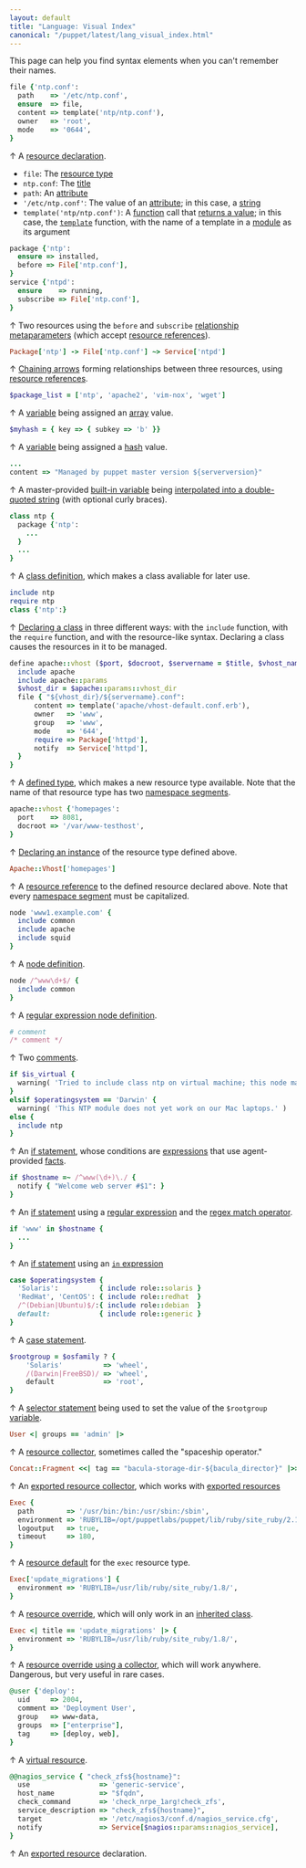 ```yaml
---
layout: default
title: "Language: Visual Index"
canonical: "/puppet/latest/lang_visual_index.html"
---
```



[resource]: ./lang_resources.html
[type]: ./lang_resources.html#resource-types
[title]: ./lang_resources.html#title
[attribute]: ./lang_resources.html#attributes
[string]: ./lang_data_string.html
[function]: ./lang_functions.html
[rvalue]: ./lang_functions.html#behavior
[template_func]: ./lang_template.html
[module]: modules_fundamentals.html
[relationship_meta]: ./lang_relationships.html#syntax-relationship-metaparameters
[refs]: ./lang_data_resource_reference.html
[chaining]: ./lang_relationships.html#syntax-chaining-arrows
[variable]: ./lang_variables.html
[array]: ./lang_data_array.html
[hash]: ./lang_data_hash.html
[interpolation]: ./lang_data_string.html#interpolation
[class_def]: ./lang_classes.html#defining-classes
[class_decl]: ./lang_classes.html#declaring-classes
[defined_type]: ./lang_defined_types.html
[namespace]: ./lang_namespaces.html
[defined_resource]: ./lang_defined_types.html#declaring-an-instance
[node]: ./lang_node_definitions.html
[regex_node]: ./lang_node_definitions.html#regular-expression-names
[comments]: ./lang_comments.html
[if]: ./lang_conditional.html#if-statements
[expressions]: ./lang_expressions.html
[built_in]: ./lang_variables.html#facts-and-built-in-variables
[facts]: ./lang_variables.html#facts
[regex]: ./lang_data_regexp.html
[regex_match]: ./lang_expressions.html#regex-or-data-type-match
[in]: ./lang_expressions.html#in
[case]: ./lang_conditional.html#case-statements
[selector]: ./lang_conditional.html#selectors
[collector]: ./lang_collectors.html
[export_collector]: ./lang_collectors.html#exported-resource-collectors
[export]: ./lang_exported.html
[defaults]: ./lang_defaults.html
[override]: ./lang_classes.html#overriding-resource-attributes
[inherits]: ./lang_classes.html#inheritance
[coll_override]: ./lang_resources_advanced.html#amending-attributes-with-a-collector
[virtual]: ./lang_virtual.html

This page can help you find syntax elements when you can't remember their names.


~~~ ruby
file {'ntp.conf':
  path    => '/etc/ntp.conf',
  ensure  => file,
  content => template('ntp/ntp.conf'),
  owner   => 'root',
  mode    => '0644',
}
~~~

↑ A [resource declaration][resource].

* `file`: The [resource type][type]
* `ntp.conf`: The [title][]
* `path`: An [attribute][]
* `'/etc/ntp.conf'`: The value of an [attribute][]; in this case, a [string][]
* `template('ntp/ntp.conf')`: A [function][] call that [returns a value][rvalue]; in this case, the [`template`][template_func] function, with the name of a template in a [module][] as its argument

~~~ ruby
package {'ntp':
  ensure => installed,
  before => File['ntp.conf'],
}
service {'ntpd':
  ensure    => running,
  subscribe => File['ntp.conf'],
}
~~~

↑ Two resources using the `before` and `subscribe` [relationship metaparameters][relationship_meta] (which accept [resource references][refs]).

~~~ ruby
Package['ntp'] -> File['ntp.conf'] ~> Service['ntpd']
~~~

↑ [Chaining arrows][chaining] forming relationships between three resources, using [resource references][refs].

~~~ ruby
$package_list = ['ntp', 'apache2', 'vim-nox', 'wget']
~~~

↑ A [variable][] being assigned an [array][] value.

~~~ ruby
$myhash = { key => { subkey => 'b' }}
~~~

↑ A [variable][] being assigned a [hash][] value.

~~~ ruby
...
content => "Managed by puppet master version ${serverversion}"
~~~

↑ A master-provided [built-in variable][built_in] being [interpolated into a double-quoted string][interpolation] (with optional curly braces).


~~~ ruby
class ntp {
  package {'ntp':
    ...
  }
  ...
}
~~~

↑ A [class definition][class_def], which makes a class avaliable for later use.

~~~ ruby
include ntp
require ntp
class {'ntp':}
~~~

↑ [Declaring a class][class_decl] in three different ways: with the `include` function, with the `require` function, and with the resource-like syntax. Declaring a class causes the resources in it to be managed.


~~~ ruby
define apache::vhost ($port, $docroot, $servername = $title, $vhost_name = '*') {
  include apache
  include apache::params
  $vhost_dir = $apache::params::vhost_dir
  file { "${vhost_dir}/${servername}.conf":
      content => template('apache/vhost-default.conf.erb'),
      owner   => 'www',
      group   => 'www',
      mode    => '644',
      require => Package['httpd'],
      notify  => Service['httpd'],
  }
}
~~~

↑ A [defined type][defined_type], which makes a new resource type available. Note that the name of that resource type has two [namespace segments][namespace].

~~~ ruby
apache::vhost {'homepages':
  port    => 8081,
  docroot => '/var/www-testhost',
}
~~~

↑ [Declaring an instance][defined_resource] of the resource type defined above.

~~~ ruby
Apache::Vhost['homepages']
~~~

↑ A [resource reference][refs] to the defined resource declared above. Note that every [namespace segment][namespace] must be capitalized.

~~~ ruby
node 'www1.example.com' {
  include common
  include apache
  include squid
}
~~~

↑ A [node definition][node].

~~~ ruby
node /^www\d+$/ {
  include common
}
~~~

↑ A [regular expression node definition][regex_node].

~~~ ruby
# comment
/* comment */
~~~

↑ Two [comments][].


~~~ ruby
if $is_virtual {
  warning( 'Tried to include class ntp on virtual machine; this node may be misclassified.' )
}
elsif $operatingsystem == 'Darwin' {
  warning( 'This NTP module does not yet work on our Mac laptops.' )
else {
  include ntp
}
~~~

↑ An [if statement][if], whose conditions are [expressions][] that use agent-provided [facts][].


~~~ ruby
if $hostname =~ /^www(\d+)\./ {
  notify { "Welcome web server #$1": }
}
~~~

↑ An [if statement][if] using a [regular expression][regex] and the [regex match operator][regex_match].

~~~ ruby
if 'www' in $hostname {
  ...
}
~~~

↑ An [if statement][if] using an [`in` expression][in]

~~~ ruby
case $operatingsystem {
  'Solaris':          { include role::solaris }
  'RedHat', 'CentOS': { include role::redhat  }
  /^(Debian|Ubuntu)$/:{ include role::debian  }
  default:            { include role::generic }
}
~~~

↑ A [case statement][case].

~~~ ruby
$rootgroup = $osfamily ? {
    'Solaris'          => 'wheel',
    /(Darwin|FreeBSD)/ => 'wheel',
    default            => 'root',
}
~~~

↑ A [selector statement][selector] being used to set the value of the `$rootgroup` [variable][].

~~~ ruby
User <| groups == 'admin' |>
~~~

↑ A [resource collector][collector], sometimes called the "spaceship operator."

~~~ ruby
Concat::Fragment <<| tag == "bacula-storage-dir-${bacula_director}" |>>
~~~

↑ An [exported resource collector][export_collector], which works with [exported resources][export]

~~~ ruby
Exec {
  path        => '/usr/bin:/bin:/usr/sbin:/sbin',
  environment => 'RUBYLIB=/opt/puppetlabs/puppet/lib/ruby/site_ruby/2.1.0/',
  logoutput   => true,
  timeout     => 180,
}
~~~

↑ A [resource default][defaults] for the `exec` resource type.

~~~ ruby
Exec['update_migrations'] {
  environment => 'RUBYLIB=/usr/lib/ruby/site_ruby/1.8/',
}
~~~

↑ A [resource override][override], which will only work in an [inherited class][inherits].

~~~ ruby
Exec <| title == 'update_migrations' |> {
  environment => 'RUBYLIB=/usr/lib/ruby/site_ruby/1.8/',
}
~~~

↑ A [resource override using a collector][coll_override], which will work anywhere. Dangerous, but very useful in rare cases.


~~~ ruby
@user {'deploy':
  uid     => 2004,
  comment => 'Deployment User',
  group   => www-data,
  groups  => ["enterprise"],
  tag     => [deploy, web],
}
~~~

↑ A [virtual resource][virtual].


~~~ ruby
@@nagios_service { "check_zfs${hostname}":
  use                 => 'generic-service',
  host_name           => "$fqdn",
  check_command       => 'check_nrpe_1arg!check_zfs',
  service_description => "check_zfs${hostname}",
  target              => '/etc/nagios3/conf.d/nagios_service.cfg',
  notify              => Service[$nagios::params::nagios_service],
}
~~~

↑ An [exported resource][export] declaration.

